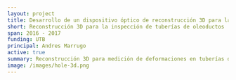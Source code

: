 ```yaml
---
layout: project
title: Desarrollo de un dispositivo óptico de reconstrucción 3D para la medición de deformaciones en tuberías de oleoductos con abolladuras
short: Reconstrucción 3D para la inspección de tuberías de oleoductos
span: 2016 - 2017
funding: UTB
principal: Andres Marrugo
active: true
summary: Reconstrucción 3D para medición de deformaciones en tuberías de oleoductos con abolladuras.
image: /images/hole-3d.png
---
```


